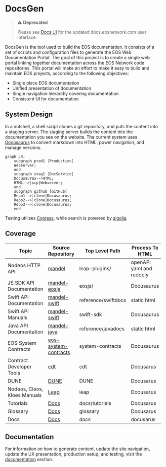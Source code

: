 # DocsGen

> ⚠ **Deprecated**
>  
> Please see [Docs UI](https://github.com/eosnetworkfoundation/docs-ui) for the updated docs.eosnetwork.com user interface

DocsGen is the tool used to build the EOS documentation. It consists of a set of scripts and configuration files to generate the EOS Web Documentation Portal. The goal of this project is to create a single web portal linking together documentation across the EOS Network code repositories. This portal will make an effort to make it easy to build and maintain EOS projects, according to the following objectives:
* Single place EOS documentation
* Unified presentation of documentation
* Single navigation hierarchy covering documentation
* Consistent UI for documentation

## System Design

In a nutshell, a shell script clones a git repository, and puts the content into a staging server. The staging server builds the content into the documentation you see on the website. The current system uses [Docusaurus](https://docusaurus.io/) to convert markdown into HTML, power navigation, and manage versions.

```mermaid
graph LR;
    subgraph prod1 [Production]
    Webserver;
    end
    subgraph stag1 [DocService]
    Docusaurus-->HTML;
    HTML-->|scp|Webserver;
    end
    subgraph github [GitHub]
    Repo1-->|clone|Docusaurus;
    Repo2-->|clone|Docusaurus;
    Repo3-->|clone|Docusaurus;
    end
```

Testing utilizes [Cypress](https://www.cypress.io/), while search is powered by [algolia](https://www.algolia.com/).

## Coverage

|   Topic  |  Source Repository  | Top Level Path | Process To HTML |
|  ------- | ------------------- | -------------- | ------------ |
| Nodeos HTTP API | [mandel](https://github.com/AntelopeIO/leap) | leap-plugins/ | openAPI yaml and redocly |
| JS SDK API Documentation | [mandel-eosjs](https://github.com/eosnetworkfoundation/mandel-eosjs) | eosjs/ | Docusaurus |
| Swift API Documentation | [mandel-swift](https://github.com/eosnetworkfoundation/mandel-swift) | reference/swiftdocs | static html |
| Swift API Manuals | [mandel-swift](https://github.com/eosnetworkfoundation/mandel-swift) | swift-sdk | Docusaurus |
| Java API Documentation | [mandel-java](https://github.com/eosnetworkfoundation/mandel-java) | reference/javadocs | static html |
| EOS System Contracts | [eos-system-contracts](https://github.com/eosnetworkfoundation/eos-system-contracts) | system-contracts | Docusaurus |
| Contract Developer Tools | [cdt](https://github.com/AntelopeIO/cdt) | cdt | Docusarus |
| DUNE | [DUNE](https://github.com/AntelopeIO/DUNE.git) | DUNE | Docusarus |
| Nodeos, Cleos, Kloes Manuals | [Leap](https://github.com/AntelopeIO/leap) | leap | Docusarus |
| Tutorials | [Docs](https://github.com/eosnetworkfoundation/docs.git) | docs/tutorials | Docusarus |
| Glossary | [Docs](https://github.com/eosnetworkfoundation/docs.git) | glossary | Docusarus |
| Docs | [Docs](https://github.com/eosnetworkfoundation/docs.git) | docs | docusarus |

## Documentation
For information on how to generate content, update the site navigation, update the UX presentation, production setup, and testing, visit the [documentation](docs/index.md) section.
